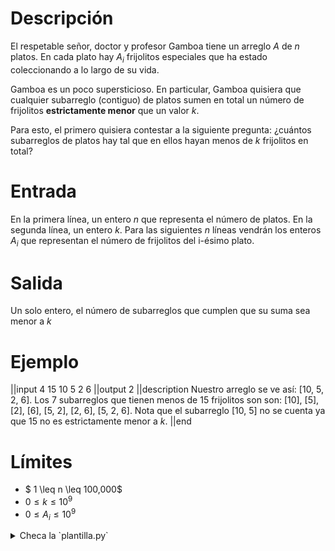 # Descripción

El respetable señor, doctor y profesor Gamboa tiene un arreglo $A$ de $n$ platos. En cada plato hay $A_i$ frijolitos especiales que ha estado coleccionando a lo largo de su vida.

Gamboa es un poco supersticioso. En particular, Gamboa quisiera que cualquier subarreglo (contiguo) de platos sumen en total un número de frijolitos **estrictamente menor** que un valor $k$.

Para esto, el primero quisiera contestar a la siguiente pregunta: ¿cuántos subarreglos de platos hay tal que en ellos hayan menos de $k$ frijolitos en total?

# Entrada

En la primera línea, un entero $n$ que representa el número de platos.
En la segunda línea, un entero $k$.
Para las siguientes $n$ líneas vendrán los enteros $A_i$ que representan el número de frijolitos del i-ésimo plato.

# Salida

Un solo entero, el número de subarreglos que cumplen que su suma sea menor a $k$

# Ejemplo

||input
4
15
10
5
2
6
||output
2
||description
Nuestro arreglo se ve así: [10, 5, 2, 6].
Los 7 subarreglos que tienen menos de 15 frijolitos son son: [10], [5], [2], [6], [5, 2], [2, 6], [5, 2, 6].
Nota que el subarreglo [10, 5] no se cuenta ya que 15 no es estrictamente menor a $k$.
||end

# Límites

- $ 1 \leq n \leq 100,000$
- $0 \leq k \leq 10^9$
- $0 \leq A_i \leq 10^9$

<details><summary>Checa la `plantilla.py`</summary>

{{plantilla.py}}

</details>
